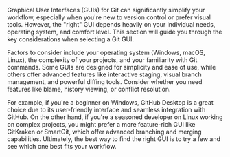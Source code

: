 Graphical User Interfaces (GUIs) for Git can significantly simplify your workflow, especially when you're new to version control or prefer visual tools. However, the "right" GUI depends heavily on your individual needs, operating system, and comfort level. This section will guide you through the key considerations when selecting a Git GUI.

Factors to consider include your operating system (Windows, macOS, Linux), the complexity of your projects, and your familiarity with Git commands. Some GUIs are designed for simplicity and ease of use, while others offer advanced features like interactive staging, visual branch management, and powerful diffing tools. Consider whether you need features like blame, history viewing, or conflict resolution.

For example, if you're a beginner on Windows, GitHub Desktop is a great choice due to its user-friendly interface and seamless integration with GitHub. On the other hand, if you're a seasoned developer on Linux working on complex projects, you might prefer a more feature-rich GUI like GitKraken or SmartGit, which offer advanced branching and merging capabilities. Ultimately, the best way to find the right GUI is to try a few and see which one best fits your workflow.